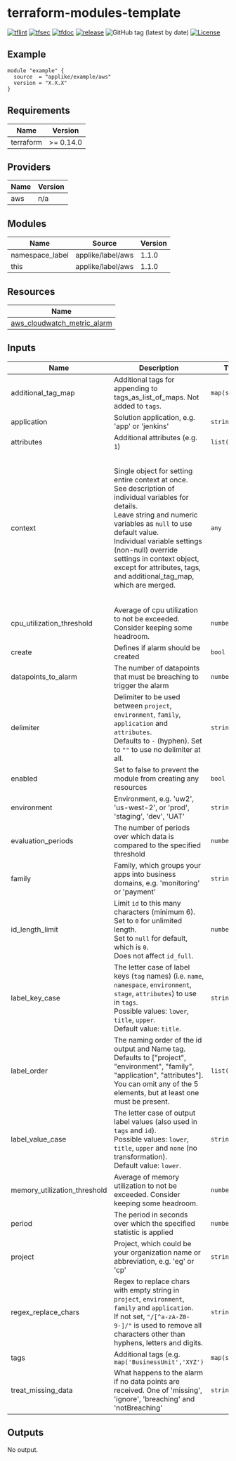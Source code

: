 # terraform-modules-template

[![tflint](https://github.com/applike/terraform-modules-template/workflows/tflint/badge.svg?branch=master&event=push)](https://github.com/applike/terraform-modules-template/actions?query=workflow%3Atflint+event%3Apush+branch%3Amaster)
[![tfsec](https://github.com/applike/terraform-modules-template/workflows/tfsec/badge.svg?branch=master&event=push)](https://github.com/applike/terraform-modules-template/actions?query=workflow%3Atfsec+event%3Apush+branch%3Amaster)
[![tfdoc](https://github.com/applike/terraform-modules-template/workflows/tfdoc/badge.svg?branch=master&event=push)](https://github.com/applike/terraform-modules-template/actions?query=workflow%3Atfdoc+event%3Apush+branch%3Amaster)
[![release](https://github.com/applike/terraform-modules-template/workflows/release/badge.svg?branch=master&event=push)](https://github.com/applike/terraform-modules-template/actions?query=workflow%3Arelease+event%3Apush+branch%3Amaster)
![GitHub tag (latest by date)](https://img.shields.io/github/v/tag/applike/terraform-modules-template)
[![License](https://img.shields.io/github/license/applike/terraform-modules-template)](https://github.com/applike/terraform-modules-template/blob/master/LICENSE)

## Example
```hcl
module "example" {
  source  = "applike/example/aws"
  version = "X.X.X"
}
```
<!--- BEGIN_TF_DOCS --->
## Requirements

| Name | Version |
|------|---------|
| terraform | >= 0.14.0 |

## Providers

| Name | Version |
|------|---------|
| aws | n/a |

## Modules

| Name | Source | Version |
|------|--------|---------|
| namespace_label | applike/label/aws | 1.1.0 |
| this | applike/label/aws | 1.1.0 |

## Resources

| Name |
|------|
| [aws_cloudwatch_metric_alarm](https://registry.terraform.io/providers/hashicorp/aws/latest/docs/resources/cloudwatch_metric_alarm) |

## Inputs

| Name | Description | Type | Default | Required |
|------|-------------|------|---------|:--------:|
| additional\_tag\_map | Additional tags for appending to tags\_as\_list\_of\_maps. Not added to `tags`. | `map(string)` | `{}` | no |
| application | Solution application, e.g. 'app' or 'jenkins' | `string` | `null` | no |
| attributes | Additional attributes (e.g. `1`) | `list(string)` | `[]` | no |
| context | Single object for setting entire context at once.<br>See description of individual variables for details.<br>Leave string and numeric variables as `null` to use default value.<br>Individual variable settings (non-null) override settings in context object,<br>except for attributes, tags, and additional\_tag\_map, which are merged. | `any` | <pre>{<br>  "additional_tag_map": {},<br>  "application": null,<br>  "attributes": [],<br>  "delimiter": null,<br>  "enabled": true,<br>  "environment": null,<br>  "family": null,<br>  "id_length_limit": null,<br>  "label_key_case": null,<br>  "label_order": [],<br>  "label_value_case": null,<br>  "project": null,<br>  "regex_replace_chars": null,<br>  "tags": {}<br>}</pre> | no |
| cpu\_utilization\_threshold | Average of cpu utilization to not be exceeded. Consider keeping some headroom. | `number` | `95` | no |
| create | Defines if alarm should be created | `bool` | `true` | no |
| datapoints\_to\_alarm | The number of datapoints that must be breaching to trigger the alarm | `number` | `3` | no |
| delimiter | Delimiter to be used between `project`, `environment`, `family`, `application` and `attributes`.<br>Defaults to `-` (hyphen). Set to `""` to use no delimiter at all. | `string` | `null` | no |
| enabled | Set to false to prevent the module from creating any resources | `bool` | `null` | no |
| environment | Environment, e.g. 'uw2', 'us-west-2', or 'prod', 'staging', 'dev', 'UAT' | `string` | `null` | no |
| evaluation\_periods | The number of periods over which data is compared to the specified threshold | `number` | `3` | no |
| family | Family, which groups your apps into business domains, e.g. 'monitoring' or 'payment' | `string` | `null` | no |
| id\_length\_limit | Limit `id` to this many characters (minimum 6).<br>Set to `0` for unlimited length.<br>Set to `null` for default, which is `0`.<br>Does not affect `id_full`. | `number` | `null` | no |
| label\_key\_case | The letter case of label keys (`tag` names) (i.e. `name`, `namespace`, `environment`, `stage`, `attributes`) to use in `tags`.<br>Possible values: `lower`, `title`, `upper`.<br>Default value: `title`. | `string` | `null` | no |
| label\_order | The naming order of the id output and Name tag.<br>Defaults to ["project", "environment", "family", "application", "attributes"].<br>You can omit any of the 5 elements, but at least one must be present. | `list(string)` | `null` | no |
| label\_value\_case | The letter case of output label values (also used in `tags` and `id`).<br>Possible values: `lower`, `title`, `upper` and `none` (no transformation).<br>Default value: `lower`. | `string` | `null` | no |
| memory\_utilization\_threshold | Average of memory utilization to not be exceeded. Consider keeping some headroom. | `number` | `95` | no |
| period | The period in seconds over which the specified statistic is applied | `number` | `300` | no |
| project | Project, which could be your organization name or abbreviation, e.g. 'eg' or 'cp' | `string` | `null` | no |
| regex\_replace\_chars | Regex to replace chars with empty string in `project`, `environment`, `family` and `application`.<br>If not set, `"/[^a-zA-Z0-9-]/"` is used to remove all characters other than hyphens, letters and digits. | `string` | `null` | no |
| tags | Additional tags (e.g. `map('BusinessUnit','XYZ')` | `map(string)` | `{}` | no |
| treat\_missing\_data | What happens to the alarm if no data points are received. One of 'missing', 'ignore', 'breaching' and 'notBreaching' | `string` | `"breaching"` | no |

## Outputs

No output.

<!--- END_TF_DOCS --->